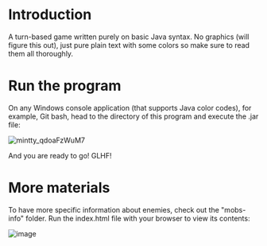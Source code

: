 # Introduction
A turn-based game written purely on basic Java syntax. No graphics (will figure this out), just pure plain text with some colors so make sure to read them all thoroughly.

# Run the program
On any Windows console application (that supports Java color codes), for example, Git bash, head to the directory of this program and execute the .jar file:

![mintty_qdoaFzWuM7](https://github.com/SatoriSimp/BenhVienJava/assets/76906613/65bca39f-5883-4ad1-ac71-d73b5b2db0ed)

And you are ready to go! GLHF!

# More materials
To have more specific information about enemies, check out the "mobs-info" folder. Run the index.html file with your browser to view its contents:

![image](https://github.com/SatoriSimp/BenhVienJava/assets/76906613/80ea7f08-d63f-4937-b016-3947f60f4310)
